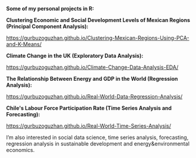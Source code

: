 **Some of my personal projects in R:**

**Clustering Economic and Social Development Levels of Mexican Regions (Principal Component Analysis):**

https://gurbuzoguzhan.github.io/Clustering-Mexican-Regions-Using-PCA-and-K-Means/

**Climate Change in the UK (Exploratory Data Analysis):**

https://gurbuzoguzhan.github.io/Climate-Change-Data-Analysis-EDA/

**The Relationship Between Energy and GDP in the World (Regression Analysis):**

https://gurbuzoguzhan.github.io/Real-World-Data-Regression-Analysis/

**Chile's Labour Force Participation Rate (Time Series Analysis and Forecasting):** 

https://gurbuzoguzhan.github.io/Real-World-Time-Series-Analysis/

I’m also interested in social data science, time series analysis, forecasting, regression analysis in sustainable development and energy&environmental economics.
